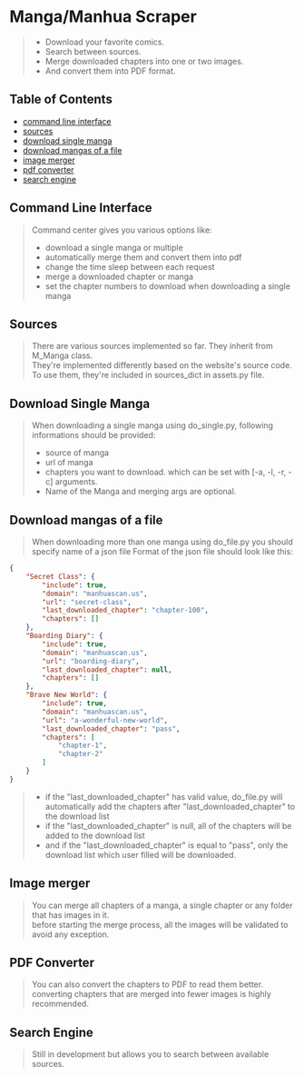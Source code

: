 # Manga/Manhua Scraper

> - Download your favorite comics.
> - Search between sources.
> - Merge downloaded chapters into one or two images.
> - And convert them into PDF format.

## Table of Contents
* [command line interface](#command-line-interface)
* [sources](#sources)
* [download single manga](#download-single-manga)
* [download mangas of a file](#download-mangas-of-a-file)
* [image merger](#image-merger)
* [pdf converter](#pdf-converter)
* [search engine](#search-engine)

## Command Line Interface
> Command center gives you various options like:
> - download a single manga or multiple
> - automatically merge them and convert them into pdf
> - change the time sleep between each request
> - merge a downloaded chapter or manga
> - set the chapter numbers to download when downloading a single manga

## Sources
> There are various sources implemented so far. They inherit from M_Manga class.  
> They're implemented differently based on the website's source code.  
> To use them, they're included in sources_dict in assets.py file.

## Download Single Manga
> When downloading a single manga using do_single.py, following informations should be provided:
> - source of manga
> - url of manga
> - chapters you want to download. which can be set with [-a, -l, -r, -c] arguments.
> - Name of the Manga and merging args are optional.

## Download mangas of a file
> When downloading more than one manga using do_file.py you should specify name of a json file
> Format of the json file should look like this:
```json
{
    "Secret Class": {
        "include": true,
        "domain": "manhuascan.us",
        "url": "secret-class",
        "last_downloaded_chapter": "chapter-100",
        "chapters": []
    },
    "Boarding Diary": {
        "include": true,
        "domain": "manhuascan.us",
        "url": "boarding-diary",
        "last_downloaded_chapter": null,
        "chapters": []
    },
    "Brave New World": {
        "include": true,
        "domain": "manhuascan.us",
        "url": "a-wonderful-new-world",
        "last_downloaded_chapter": "pass",
        "chapters": [
            "chapter-1",
            "chapter-2"
        ]
    }
}
```
> - if the "last_downloaded_chapter" has valid value, do_file.py will automatically add the chapters after "last_downloaded_chapter" to the download list
> - if the "last_downloaded_chapter" is null, all of the chapters will be added to the download list
> - and if the "last_downloaded_chapter" is equal to "pass", only the download list which user filled will be downloaded.

## Image merger
> You can merge all chapters of a manga, a single chapter or any folder that has images in it.  
> before starting the merge process, all the images will be validated to avoid any exception.

## PDF Converter
> You can also convert the chapters to PDF to read them better.  
> converting chapters that are merged into fewer images is highly recommended.

## Search Engine
> Still in development but allows you to search between available sources.
